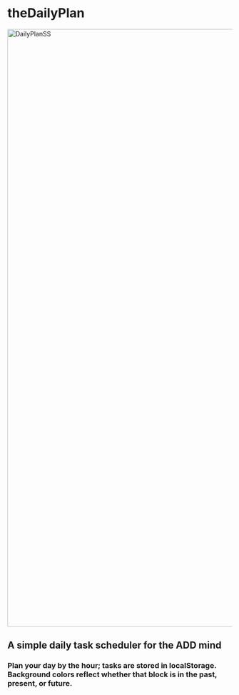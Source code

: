 # theDailyPlan


[<img width="1340" alt="DailyPlanSS" src="https://user-images.githubusercontent.com/90393796/157755050-6f5e8c9d-8304-4740-9159-fa81ded3b70f.png">](https://ancs214.github.io/theDailyPlan/)



## A simple daily task scheduler for the ADD mind


### Plan your day by the hour; tasks are stored in localStorage. Background colors reflect whether that block is in the past, present, or future.
